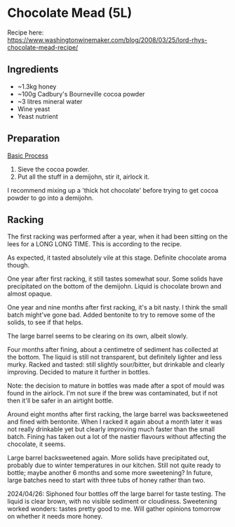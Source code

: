 # Chocolate Mead (5L)

Recipe here: https://www.washingtonwinemaker.com/blog/2008/03/25/lord-rhys-chocolate-mead-recipe/

## Ingredients

* ~1.3kg honey
* ~100g Cadbury's Bourneville cocoa powder
* ~3 litres mineral water
* Wine yeast
* Yeast nutrient

## Preparation

[Basic Process](../Process.md)

1. Sieve the cocoa powder.
1. Put all the stuff in a demijohn, stir it, airlock it.

I recommend mixing up a 'thick hot chocolate' before trying to get cocoa powder to go into a demijohn.

## Racking

The first racking was performed after a year, when it had been sitting on the lees for a LONG LONG TIME. This is according to the recipe.

As expected, it tasted absolutely vile at this stage. Definite chocolate aroma though.

One year after first racking, it still tastes somewhat sour. Some solids have precipitated on the bottom of the demijohn. Liquid is chocolate brown and almost opaque.

One year and nine months after first racking, it's a bit nasty. I think the small batch might've gone bad. Added bentonite to try to remove some of the solids, to see if that helps.

The large barrel seems to be clearing on its own, albeit slowly.

Four months after fining, about a centimetre of sediment has collected at the bottom. The liquid is still not transparent, but definitely lighter and less murky. Racked and tasted: still slightly sour/bitter, but drinkable and clearly improving. Decided to mature it further in bottles.

Note: the decision to mature in bottles was made after a spot of mould was found in the airlock. I'm not sure if the brew was contaminated, but if not then it'll be safer in an airtight bottle.

Around eight months after first racking, the large barrel was backsweetened and fined with bentonite. When I racked it again about a month later it was not really drinkable yet but clearly improving much faster than the small batch. Fining has taken out a lot of the nastier flavours without affecting the chocolate, it seems.

Large barrel backsweetened again. More solids have precipitated out, probably due to winter temperatures in our kitchen. Still not quite ready to bottle; maybe another 6 months and some more sweetening?
In future, large batches need to start with three tubs of honey rather than two.

2024/04/26: Siphoned four bottles off the large barrel for taste testing. The liquid is clear brown, with no visible sediment or cloudiness. Sweetening worked wonders: tastes pretty good to me. Will gather opinions tomorrow on whether it needs more honey.
